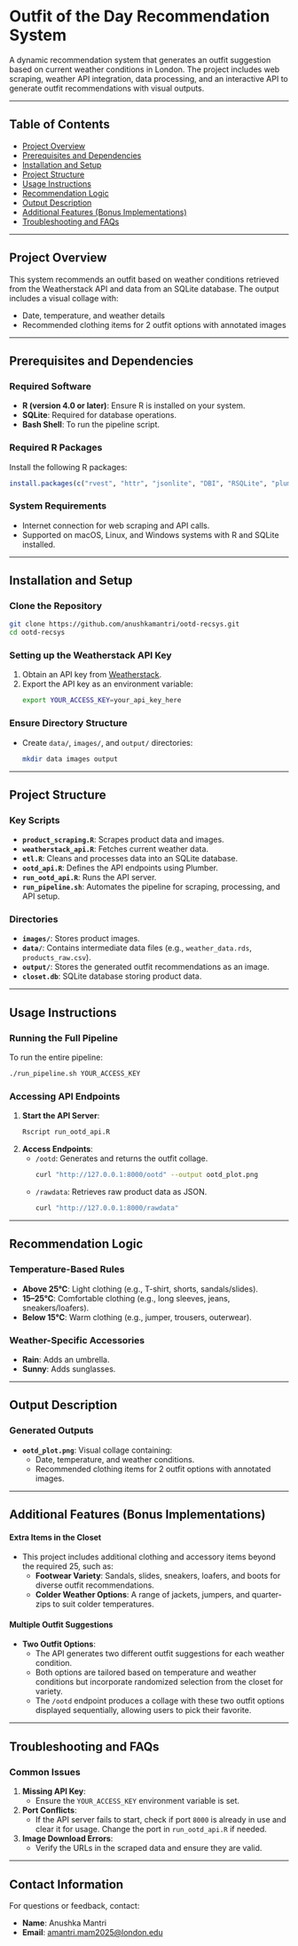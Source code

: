 
# Outfit of the Day Recommendation System

A dynamic recommendation system that generates an outfit suggestion based on current weather conditions in London. The project includes web scraping, weather API integration, data processing, and an interactive API to generate outfit recommendations with visual outputs.

---

## Table of Contents
- [Project Overview](#project-overview)
- [Prerequisites and Dependencies](#prerequisites-and-dependencies)
- [Installation and Setup](#installation-and-setup)
- [Project Structure](#project-structure)
- [Usage Instructions](#usage-instructions)
- [Recommendation Logic](#recommendation-logic)
- [Output Description](#output-description)
- [Additional Features (Bonus Implementations)](#additional-features-bonus-implementations)
- [Troubleshooting and FAQs](#troubleshooting-and-faqs)

---

## Project Overview
This system recommends an outfit based on weather conditions retrieved from the Weatherstack API and data from an SQLite database. The output includes a visual collage with:
- Date, temperature, and weather details
- Recommended clothing items for 2 outfit options with annotated images

---

## Prerequisites and Dependencies

### Required Software
- **R (version 4.0 or later)**: Ensure R is installed on your system.
- **SQLite**: Required for database operations.
- **Bash Shell**: To run the pipeline script.

### Required R Packages
Install the following R packages:
```R
install.packages(c("rvest", "httr", "jsonlite", "DBI", "RSQLite", "plumber", "dplyr", "magick"))
```

### System Requirements
- Internet connection for web scraping and API calls.
- Supported on macOS, Linux, and Windows systems with R and SQLite installed.

---

## Installation and Setup

### Clone the Repository
```bash
git clone https://github.com/anushkamantri/ootd-recsys.git
cd ootd-recsys
```

### Setting up the Weatherstack API Key
1. Obtain an API key from [Weatherstack](https://weatherstack.com/).
2. Export the API key as an environment variable:
   ```bash
   export YOUR_ACCESS_KEY=your_api_key_here
   ```

### Ensure Directory Structure
- Create `data/`, `images/`, and `output/` directories:
  ```bash
  mkdir data images output
  ```

---

## Project Structure

### Key Scripts
- **`product_scraping.R`**: Scrapes product data and images.
- **`weatherstack_api.R`**: Fetches current weather data.
- **`etl.R`**: Cleans and processes data into an SQLite database.
- **`ootd_api.R`**: Defines the API endpoints using Plumber.
- **`run_ootd_api.R`**: Runs the API server.
- **`run_pipeline.sh`**: Automates the pipeline for scraping, processing, and API setup.

### Directories
- **`images/`**: Stores product images.
- **`data/`**: Contains intermediate data files (e.g., `weather_data.rds`, `products_raw.csv`).
- **`output/`**: Stores the generated outfit recommendations as an image.
- **`closet.db`**: SQLite database storing product data.

---

## Usage Instructions

### Running the Full Pipeline
To run the entire pipeline:
```bash
./run_pipeline.sh YOUR_ACCESS_KEY
```

### Accessing API Endpoints
1. **Start the API Server**:
   ```bash
   Rscript run_ootd_api.R
   ```
2. **Access Endpoints**:
   - `/ootd`: Generates and returns the outfit collage.
     ```bash
     curl "http://127.0.0.1:8000/ootd" --output ootd_plot.png
     ```
   - `/rawdata`: Retrieves raw product data as JSON.
     ```bash
     curl "http://127.0.0.1:8000/rawdata"
     ```

---

## Recommendation Logic

### Temperature-Based Rules
- **Above 25°C**: Light clothing (e.g., T-shirt, shorts, sandals/slides).
- **15–25°C**: Comfortable clothing (e.g., long sleeves, jeans, sneakers/loafers).
- **Below 15°C**: Warm clothing (e.g., jumper, trousers, outerwear).

### Weather-Specific Accessories
- **Rain**: Adds an umbrella.
- **Sunny**: Adds sunglasses.

---

## Output Description

### Generated Outputs
- **`ootd_plot.png`**: Visual collage containing:
  - Date, temperature, and weather conditions.
  - Recommended clothing items for 2 outfit options with annotated images.

---

## Additional Features (Bonus Implementations)

#### Extra Items in the Closet
- This project includes additional clothing and accessory items beyond the required 25, such as:
  - **Footwear Variety**: Sandals, slides, sneakers, loafers, and boots for diverse outfit recommendations.
  - **Colder Weather Options**: A range of jackets, jumpers, and quarter-zips to suit colder temperatures.

#### Multiple Outfit Suggestions
- **Two Outfit Options**:
  - The API generates two different outfit suggestions for each weather condition.
  - Both options are tailored based on temperature and weather conditions but incorporate randomized selection from the closet for variety.
  - The `/ootd` endpoint produces a collage with these two outfit options displayed sequentially, allowing users to pick their favorite.

---

## Troubleshooting and FAQs

### Common Issues
1. **Missing API Key**:
   - Ensure the `YOUR_ACCESS_KEY` environment variable is set.
2. **Port Conflicts**:
   - If the API server fails to start, check if port `8000` is already in use and clear it for usage. Change the port in `run_ootd_api.R` if needed.
3. **Image Download Errors**:
   - Verify the URLs in the scraped data and ensure they are valid.

---

## Contact Information
For questions or feedback, contact:
- **Name**: Anushka Mantri
- **Email**: amantri.mam2025@london.edu

